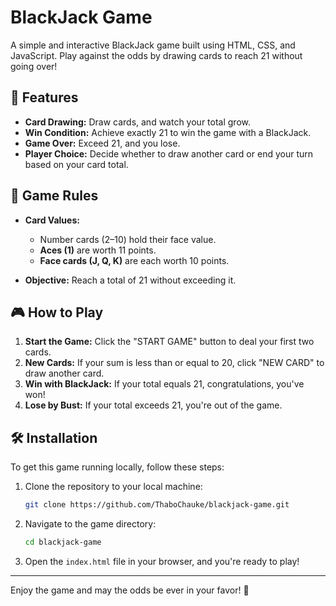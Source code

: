 # BlackJack Game

A simple and interactive BlackJack game built using HTML, CSS, and JavaScript. Play against the odds by drawing cards to reach 21 without going over!

## 🚀 Features

- **Card Drawing:** Draw cards, and watch your total grow.
- **Win Condition:** Achieve exactly 21 to win the game with a BlackJack.
- **Game Over:** Exceed 21, and you lose.
- **Player Choice:** Decide whether to draw another card or end your turn based on your card total.

## 🎲 Game Rules

- **Card Values:**
  - Number cards (2–10) hold their face value.
  - **Aces (1)** are worth 11 points.
  - **Face cards (J, Q, K)** are each worth 10 points.
  
- **Objective:** Reach a total of 21 without exceeding it. 

## 🎮 How to Play

1. **Start the Game:** Click the "START GAME" button to deal your first two cards.
2. **New Cards:** If your sum is less than or equal to 20, click "NEW CARD" to draw another card.
3. **Win with BlackJack:** If your total equals 21, congratulations, you've won!
4. **Lose by Bust:** If your total exceeds 21, you're out of the game.

## 🛠️ Installation

To get this game running locally, follow these steps:

1. Clone the repository to your local machine:
   ```bash
   git clone https://github.com/ThaboChauke/blackjack-game.git
   ```
   
2. Navigate to the game directory:
   ```bash
   cd blackjack-game
   ```

3. Open the `index.html` file in your browser, and you're ready to play!

---

Enjoy the game and may the odds be ever in your favor! 🎉